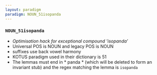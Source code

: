 ```yaml
---
layout: paradigm
paradigm: NOUN_51isopanda
---
```

### ` NOUN_51isopanda `

* _Optimisation hack for exceptional compound ’isopanda’_
* Universal POS is NOUN and legacy POS is NOUN
* suffixes use back vowel harmony
* KOTUS paradigm used in their dictionary is 51
* The lemmas must end in * panda * (which will be deleted to form an invariant stub) and the regex matching the lemma is ` isopanda `
